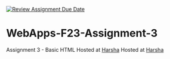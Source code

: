 [![Review Assignment Due Date](https://classroom.github.com/assets/deadline-readme-button-24ddc0f5d75046c5622901739e7c5dd533143b0c8e959d652212380cedb1ea36.svg)](https://classroom.github.com/a/q2-Q7VCy)
# WebApps-F23-Assignment-3
Assignment 3 - Basic HTML
Hosted at [Harsha](http://127.0.0.1:5501/index.html)
Hosted at <a href="http://127.0.0.1:5501/index.html">Harsha</a>
